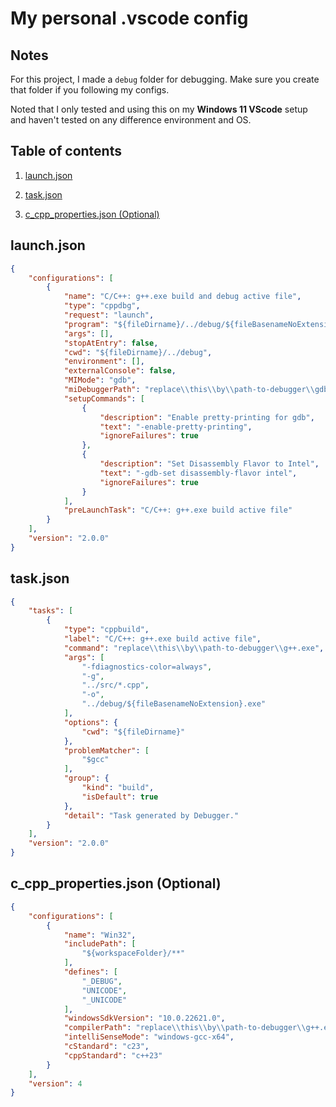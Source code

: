 # My personal .vscode config

## Notes

For this project, I made a `debug` folder for debugging. Make sure you create that folder if you following my configs.

Noted that I only tested and using this on my **Windows 11 VScode** setup and haven't tested on any difference environment and OS.

## Table of contents

1. [launch.json](#launchjson)

2. [task.json](#taskjson)

3. [c_cpp_properties.json (Optional)](#c_cpp_propertiesjson-optional)

## launch.json

``` json
{
    "configurations": [
        {
            "name": "C/C++: g++.exe build and debug active file",
            "type": "cppdbg",
            "request": "launch",
            "program": "${fileDirname}/../debug/${fileBasenameNoExtension}",
            "args": [],
            "stopAtEntry": false,
            "cwd": "${fileDirname}/../debug",
            "environment": [],
            "externalConsole": false,
            "MIMode": "gdb",
            "miDebuggerPath": "replace\\this\\by\\path-to-debugger\\gdb.exe",
            "setupCommands": [
                {
                    "description": "Enable pretty-printing for gdb",
                    "text": "-enable-pretty-printing",
                    "ignoreFailures": true
                },
                {
                    "description": "Set Disassembly Flavor to Intel",
                    "text": "-gdb-set disassembly-flavor intel",
                    "ignoreFailures": true
                }
            ],
            "preLaunchTask": "C/C++: g++.exe build active file"
        }
    ],
    "version": "2.0.0"
}
```

## task.json

``` json
{
    "tasks": [
        {
            "type": "cppbuild",
            "label": "C/C++: g++.exe build active file",
            "command": "replace\\this\\by\\path-to-debugger\\g++.exe",
            "args": [
                "-fdiagnostics-color=always",
                "-g",
                "../src/*.cpp",
                "-o",
                "../debug/${fileBasenameNoExtension}.exe"
            ],
            "options": {
                "cwd": "${fileDirname}"
            },
            "problemMatcher": [
                "$gcc"
            ],
            "group": {
                "kind": "build",
                "isDefault": true
            },
            "detail": "Task generated by Debugger."
        }
    ],
    "version": "2.0.0"
}
```

## c_cpp_properties.json (Optional)

``` json
{
    "configurations": [
        {
            "name": "Win32",
            "includePath": [
                "${workspaceFolder}/**"
            ],
            "defines": [
                "_DEBUG",
                "UNICODE",
                "_UNICODE"
            ],
            "windowsSdkVersion": "10.0.22621.0",
            "compilerPath": "replace\\this\\by\\path-to-debugger\\g++.exe",
            "intelliSenseMode": "windows-gcc-x64",
            "cStandard": "c23",
            "cppStandard": "c++23"
        }
    ],
    "version": 4
}
```

